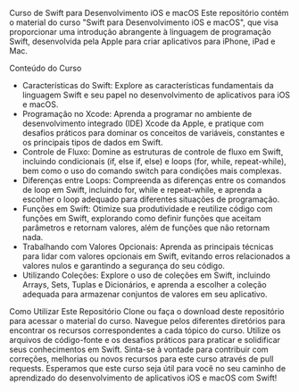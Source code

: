 Curso de Swift para Desenvolvimento iOS e macOS
Este repositório contém o material do curso "Swift para Desenvolvimento iOS e macOS", 
que visa proporcionar uma introdução abrangente à linguagem de programação Swift, desenvolvida pela Apple para criar aplicativos para iPhone, iPad e Mac.

Conteúdo do Curso
- Características do Swift: Explore as características fundamentais da linguagem Swift e seu papel no desenvolvimento de aplicativos para iOS e macOS.
- Programação no Xcode: Aprenda a programar no ambiente de desenvolvimento integrado (IDE) Xcode da Apple, e pratique com desafios práticos para dominar os conceitos de variáveis, constantes e os principais tipos de dados em Swift.
- Controle de Fluxo: Domine as estruturas de controle de fluxo em Swift, incluindo condicionais (if, else if, else) e loops (for, while, repeat-while), bem como o uso do comando switch para condições mais complexas.
- Diferenças entre Loops: Compreenda as diferenças entre os comandos de loop em Swift, incluindo for, while e repeat-while, e aprenda a escolher o loop adequado para diferentes situações de programação.
- Funções em Swift: Otimize sua produtividade e reutilize código com funções em Swift, explorando como definir funções que aceitam parâmetros e retornam valores, além de funções que não retornam nada.
- Trabalhando com Valores Opcionais: Aprenda as principais técnicas para lidar com valores opcionais em Swift, evitando erros relacionados a valores nulos e garantindo a segurança do seu código.
- Utilizando Coleções: Explore o uso de coleções em Swift, incluindo Arrays, Sets, Tuplas e Dicionários, e aprenda a escolher a coleção adequada para armazenar conjuntos de valores em seu aplicativo.

Como Utilizar Este Repositório
Clone ou faça o download deste repositório para acessar o material do curso.
Navegue pelos diferentes diretórios para encontrar os recursos correspondentes a cada tópico do curso.
Utilize os arquivos de código-fonte e os desafios práticos para praticar e solidificar seus conhecimentos em Swift.
Sinta-se à vontade para contribuir com correções, melhorias ou novos recursos para este curso através de pull requests.
Esperamos que este curso seja útil para você no seu caminho de aprendizado do desenvolvimento de aplicativos iOS e macOS com Swift!
